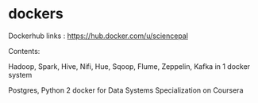 # dockers

Dockerhub links : https://hub.docker.com/u/sciencepal

Contents:

Hadoop, Spark, Hive, Nifi, Hue, Sqoop, Flume, Zeppelin, Kafka in 1 docker system

Postgres, Python 2 docker for Data Systems Specialization on Coursera

